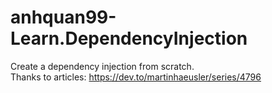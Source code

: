 # anhquan99-Learn.DependencyInjection
Create a dependency injection from scratch.\
Thanks to articles: https://dev.to/martinhaeusler/series/4796
